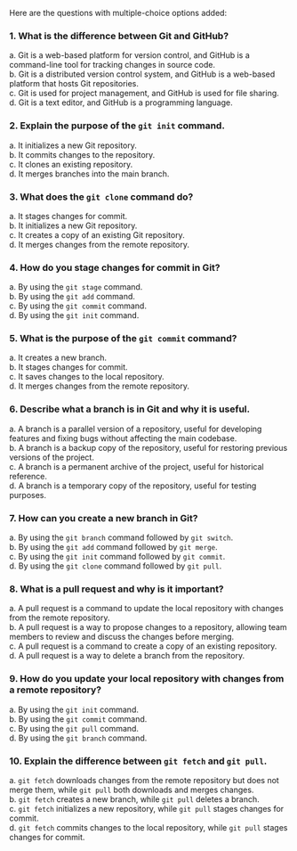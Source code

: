 Here are the questions with multiple-choice options added:

### 1. What is the difference between Git and GitHub?
a. Git is a web-based platform for version control, and GitHub is a command-line tool for tracking changes in source code.  
b. Git is a distributed version control system, and GitHub is a web-based platform that hosts Git repositories.  
c. Git is used for project management, and GitHub is used for file sharing.  
d. Git is a text editor, and GitHub is a programming language.  

### 2. Explain the purpose of the `git init` command.
a. It initializes a new Git repository.  
b. It commits changes to the repository.  
c. It clones an existing repository.  
d. It merges branches into the main branch.  

### 3. What does the `git clone` command do?
a. It stages changes for commit.  
b. It initializes a new Git repository.  
c. It creates a copy of an existing Git repository.  
d. It merges changes from the remote repository.  

### 4. How do you stage changes for commit in Git?
a. By using the `git stage` command.  
b. By using the `git add` command.  
c. By using the `git commit` command.  
d. By using the `git init` command.  

### 5. What is the purpose of the `git commit` command?
a. It creates a new branch.  
b. It stages changes for commit.  
c. It saves changes to the local repository.  
d. It merges changes from the remote repository.  

### 6. Describe what a branch is in Git and why it is useful.
a. A branch is a parallel version of a repository, useful for developing features and fixing bugs without affecting the main codebase.  
b. A branch is a backup copy of the repository, useful for restoring previous versions of the project.  
c. A branch is a permanent archive of the project, useful for historical reference.  
d. A branch is a temporary copy of the repository, useful for testing purposes.  

### 7. How can you create a new branch in Git?
a. By using the `git branch` command followed by `git switch`.  
b. By using the `git add` command followed by `git merge`.  
c. By using the `git init` command followed by `git commit`.  
d. By using the `git clone` command followed by `git pull`.  

### 8. What is a pull request and why is it important?
a. A pull request is a command to update the local repository with changes from the remote repository.  
b. A pull request is a way to propose changes to a repository, allowing team members to review and discuss the changes before merging.  
c. A pull request is a command to create a copy of an existing repository.  
d. A pull request is a way to delete a branch from the repository.  

### 9. How do you update your local repository with changes from a remote repository?
a. By using the `git init` command.  
b. By using the `git commit` command.  
c. By using the `git pull` command.  
d. By using the `git branch` command.  

### 10. Explain the difference between `git fetch` and `git pull`.
a. `git fetch` downloads changes from the remote repository but does not merge them, while `git pull` both downloads and merges changes.  
b. `git fetch` creates a new branch, while `git pull` deletes a branch.  
c. `git fetch` initializes a new repository, while `git pull` stages changes for commit.  
d. `git fetch` commits changes to the local repository, while `git pull` stages changes for commit.  

